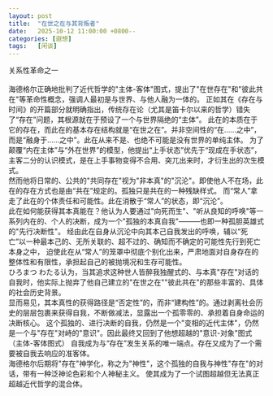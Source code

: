 ```yaml
---
layout: post
title:  "在世之在与其背叛者"
date:   2025-10-12 11:00:00 +0800--
categories: [遐想]
tags:   [闲谈]
---
```

关系性革命之一<br><br>
海德格尔正确地批判了近代哲学的"主体-客体"图式，提出了"在世存在"和"彼此共在"等革命性概念，强调人最初是与世界、与他人融为一体的。
正如其在《存在与时间》的开篇部分就明确指出，传统存在论（尤其是笛卡尔以来的哲学）错失了“存在”问题，其根源就在于预设了一个与世界隔绝的“主体”。
此在的本质在于它的存在，而此在的基本存在结构就是“在世之在”。并非空间性的“在……之中”，而是“融身于……之中”。此在从来不是、也绝不可能是没有世界的单纯主体。
为了颠覆“内在主体”与“外在世界”的模型，他提出“上手状态”优先于“现成在手状态”，主客二分的认识模式，是在上手事物变得不合用、突兀出来时，才衍生出的次生模式。<br>
然而他将日常的、公共的"共同存在"视为"非本真"的"沉沦"。即使他人不在场，此在的存在方式也是由“共在”规定的。孤独只是共在的一种残缺样式。
而“常人”拿走了此在的个体责任和可能性。此在消散于“常人”的状态，即“沉沦”。<br>
此在如何能获得其本真能在？他认为人要通过"向死而生"、"听从良知的呼唤"等一系列内在的、个人的决断，成为一个"孤独的本真自我"———也即一种孤胆英雄式的"先行决断性"。
经由此在自身从沉沦中向其本己自我发出的呼唤，辅以“死亡”以一种最本己的、无所关联的、超不过的、确知而不确定的可能性先行到死亡本身之中，
迫使此在从“常人”的笼罩中彻底个别化出来，严肃地面对自身存在的整体性和有限性，承担起自己的被抛境况和生存可能性。<br>
ひろまつ わたる认为，当其追求这种世人皆醉我独醒式的、与本真"存在"对话的自我时，他实际上抛弃了他自己建立的"在世之在""彼此共在"的那些丰富的、具体的社会历史背景。<br>
显而易见，其本真性的获得路径是“否定性”的，而非“建构性”的。通过剥离社会历史的层层包裹来获得自我，不断做减法，显露出一个孤零零的、承担着自身命运的决断核心。
这个孤独的、进行决断的自我，仍然是一个"变相的近代主体"，仍然是一个与"存在"对峙的"意识"。因此最终又回到了他想超越的"意识-对象"图式（主体-客体图式）
自我成为与“存在”发生关系的唯一端点。存在又成为了一个需要被自我去响应的准客体。<br>
海德格尔后期将"存在"神学化，称之为"神性"，这个孤独的自我与神性"存在"的对话，带有一种泛神论色彩和个人神秘主义。
使其成为了一个试图超越但无法真正超越近代哲学的混合体。<br>








<br>